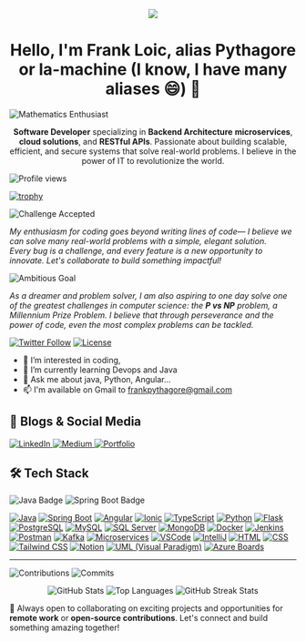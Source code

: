 <p align="center">
  <img src="https://img.icons8.com/color/48/000000/java-coffee-cup-logo.png"/>
</p>

<h1 align="center">Hello, I'm Frank Loic, alias Pythagore or la-machine (I know, I have many aliases 😄) 👋</h1>

![Mathematics Enthusiast](https://img.shields.io/badge/Mathematics-Enthusiast-brightgreen)

<p align="center">
  <strong>Software Developer</strong> specializing in <strong>Backend Architecture</strong> <strong>microservices</strong>, <strong>cloud solutions</strong>, and <strong>RESTful APIs</strong>. 
  Passionate about building scalable, efficient, and secure systems that solve real-world problems. I believe in the power of IT to revolutionize the world.
</p>

![Profile views](https://komarev.com/ghpvc/?username=la-machine&color=blue)

[![trophy](https://github-profile-trophy.vercel.app/?username=la-machine)](https://github.com/la-machine/github-profile-trophy)

![Challenge Accepted](https://img.shields.io/badge/Challenge-Accepted-red)

<em>My enthusiasm for coding goes beyond writing lines of code— I believe we can solve many real-world problems with a simple, elegant solution.<br>
Every bug is a challenge, and every feature is a new opportunity to innovate. Let's collaborate to build something impactful!</em> <br>

![Ambitious Goal](https://img.shields.io/badge/Ambition-P_vs_NP_problem-blue) 

<em>As a dreamer and problem solver, I am also aspiring to one day solve one of the greatest challenges in computer science: the <strong>P vs NP</strong> problem, a Millennium Prize Problem. 
I believe that through perseverance and the power of code, even the most complex problems can be tackled.</em>

<div>
  <a href="https://x.com/LoicPythagore?t=ySliN-0zLbPoHUl1o8sSgg&s=09"><img alt="Twitter Follow" src="https://img.shields.io/twitter/follow/Frank Loic"></a>
  <a href="https://github.com/mfts/papermark/blob/main/LICENSE"><img alt="License" src="https://img.shields.io/badge/license-AGPLv3-purple"></a>
</div>

- 👀 I’m interested in coding,
- 🌱 I’m currently learning Devops and Java
- 💬 Ask me about java, Python, Angular...
- 📫 I'm available on Gmail to frankpythagore@gmail.com

## 📢 Blogs & Social Media

<p>
  <a href="https://www.linkedin.com/in/yourprofile" target="_blank">
    <img src="https://img.shields.io/badge/-LinkedIn-0A66C2?style=flat&logo=Linkedin&logoColor=white" alt="LinkedIn" />
  </a>
  <a href="https://medium.com/@yourusername" target="_blank">
    <img src="https://img.shields.io/badge/-Medium-black?style=flat&logo=Medium&logoColor=white" alt="Medium" />
  </a>
  <a href="https://yourblogsite.com" target="_blank">
    <img src="https://img.shields.io/badge/-Portfolio-4285F4?style=flat&logo=Google-Chrome&logoColor=white" alt="Portfolio" />
  </a>
</p>

## 🛠️ Tech Stack


<p>
  <img src="https://img.shields.io/badge/Java-17+-green" alt="Java Badge" />
  <img src="https://img.shields.io/badge/Spring%20Boot-3.3.4-blue" alt="Spring Boot Badge" />
</p>



<p align="center">

  <a href="https://www.java.com/" target="_blank"><img src="https://img.icons8.com/color/48/000000/java-coffee-cup-logo.png" alt="Java" /></a>
  <a href="https://spring.io/projects/spring-boot" target="_blank"><img src="https://img.icons8.com/color/48/000000/spring-logo.png" alt="Spring Boot" /></a>
  <a href="https://angular.io/" target="_blank"><img src="https://img.icons8.com/color/48/000000/angularjs.png" alt="Angular" /></a>
  <a href="https://ionicframework.com/" target="_blank"><img src="https://img.icons8.com/ios-filled/50/3880FF/ionic.png" alt="Ionic" /></a>
  <a href="https://www.typescriptlang.org/" target="_blank"><img src="https://img.icons8.com/color/48/000000/typescript.png" alt="TypeScript" /></a>
  <a href="https://www.python.org/" target="_blank"><img src="https://img.icons8.com/color/48/000000/python.png" alt="Python" /></a>
  <a href="https://flask.palletsprojects.com/" target="_blank"><img src="https://img.icons8.com/ios-filled/50/000000/flask.png" alt="Flask" /></a>
  <a href="https://www.postgresql.org/" target="_blank"><img src="https://img.icons8.com/color/48/000000/postgreesql.png" alt="PostgreSQL" /></a>
  <a href="https://www.mysql.com/" target="_blank"><img src="https://img.icons8.com/color/48/000000/mysql-logo.png" alt="MySQL" /></a>
  <a href="https://www.microsoft.com/en-us/sql-server" target="_blank"><img src="https://img.icons8.com/color/48/000000/microsoft-sql-server.png" alt="SQL Server" /></a>
  <a href="https://www.mongodb.com/" target="_blank"><img src="https://img.icons8.com/color/48/000000/mongodb.png" alt="MongoDB" /></a>
  <a href="https://www.docker.com/" target="_blank"><img src="https://img.icons8.com/color/48/000000/docker.png" alt="Docker" /></a>
  <a href="https://www.jenkins.io/" target="_blank"><img src="https://img.icons8.com/color/48/000000/jenkins.png" alt="Jenkins" /></a>
  <a href="https://www.postman.com/" target="_blank"><img src="https://img.icons8.com/dusk/48/000000/postman-api.png" alt="Postman" /></a>
  <a href="https://kafka.apache.org/" target="_blank"><img src="https://img.icons8.com/external-tal-revivo-tritone-tal-revivo/48/000000/apache-kafka.png" alt="Kafka" /></a>
  <a href="https://microservices.io/" target="_blank"><img src="https://img.icons8.com/external-flatart-icons-outline-flatarticons/64/000000/microservices.png" alt="Microservices" /></a>
  <a href="https://code.visualstudio.com/" target="_blank"><img src="https://img.icons8.com/color/48/000000/visual-studio-code-2019.png" alt="VSCode" /></a>
  <a href="https://www.jetbrains.com/idea/" target="_blank"><img src="https://img.icons8.com/color/48/000000/intellij-idea.png" alt="IntelliJ" /></a>
  <a href="https://developer.mozilla.org/en-US/docs/Web/HTML" target="_blank"><img src="https://img.icons8.com/color/48/000000/html-5.png" alt="HTML" /></a>
  <a href="https://developer.mozilla.org/en-US/docs/Web/CSS" target="_blank"><img src="https://img.icons8.com/color/48/000000/css3.png" alt="CSS" /></a>
  <a href="https://tailwindcss.com/" target="_blank"><img src="https://img.icons8.com/color/48/000000/tailwind-css.png" alt="Tailwind CSS" /></a>
  <a href="https://www.notion.so/" target="_blank"><img src="https://img.icons8.com/ios-filled/50/000000/notion.png" alt="Notion" /></a>
  <a href="https://www.visual-paradigm.com/" target="_blank"><img src="https://img.icons8.com/external-flatart-icons-outline-flatarticons/64/000000/uml.png" alt="UML (Visual Paradigm)" /></a>
   <a href="https://azure.microsoft.com/en-us/services/devops/boards/" target="_blank"><img src="https://img.icons8.com/color/48/000000/azure-1.png" alt="Azure Boards" /></a>
</p>

---


![Contributions](https://badges.pufler.dev/commits/monthly/la-machine) ![Commits](https://img.shields.io/badge/Commits%20per%20day-7-orange)


<p align="center">
  <img src="https://github-readme-stats.vercel.app/api?username=la-machine&show_icons=true&theme=radical" alt="GitHub Stats" />
  <img src="https://github-readme-stats.vercel.app/api/top-langs/?username=la-machine&layout=compact&theme=radical" alt="Top Languages" />
  <img src="https://github-readme-streak-stats.herokuapp.com/?user=la-machine&theme=radical" alt="GitHub Streak Stats" />
</p>

🚀 Always open to collaborating on exciting projects and opportunities for <strong>remote work</strong> or <strong>open-source contributions</strong>. 
Let's connect and build something amazing together!
